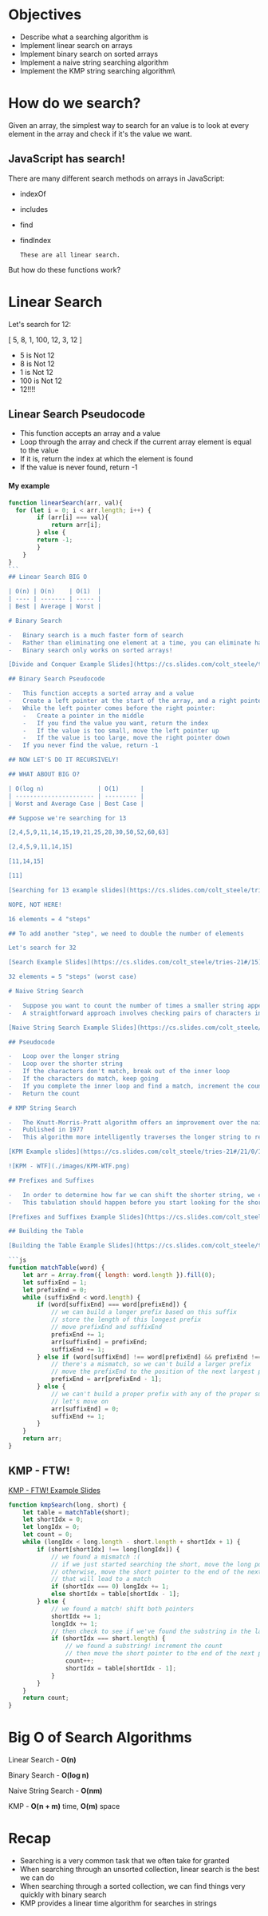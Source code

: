 # Objectives

-   Describe what a searching algorithm is
-   Implement linear search on arrays
-   Implement binary search on sorted arrays
-   Implement a naive string searching algorithm
-   Implement the KMP string searching algorithm\

# How do we search?

Given an array, the simplest way to search for an value is to look at every element in the array and check if it's the value we want.

## JavaScript has search!

There are many different search methods on arrays in JavaScript:

-   indexOf
-   includes
-   find
-   findIndex

        These are all linear search.

But how do these functions work?

# Linear Search

Let's search for 12:

[ 5, 8, 1, 100, 12, 3, 12 ]

-   5 is Not 12
-   8 is Not 12
-   1 is Not 12
-   100 is Not 12
-   12!!!!

## Linear Search Pseudocode

-   This function accepts an array and a value
-   Loop through the array and check if the current array element is equal to the value
-   If it is, return the index at which the element is found
-   If the value is never found, return -1

#### My example

````js
function linearSearch(arr, val){
  for (let i = 0; i < arr.length; i++) {
        if (arr[i] === val){
            return arr[i];
        } else {
        return -1;
        }
    }
}
```
## Linear Search BIG O

| O(n) | O(n)    | O(1)  |
| ---- | ------- | ----- |
| Best | Average | Worst |

# Binary Search

-   Binary search is a much faster form of search
-   Rather than eliminating one element at a time, you can eliminate half of the remaining elements at a time
-   Binary search only works on sorted arrays!

[Divide and Conquer Example Slides](https://cs.slides.com/colt_steele/tries-21#/9)

## Binary Search Pseudocode

-   This function accepts a sorted array and a value
-   Create a left pointer at the start of the array, and a right pointer at the end of the array
-   While the left pointer comes before the right pointer:
    -   Create a pointer in the middle
    -   If you find the value you want, return the index
    -   If the value is too small, move the left pointer up
    -   If the value is too large, move the right pointer down
-   If you never find the value, return -1

## NOW LET'S DO IT RECURSIVELY!

## WHAT ABOUT BIG O?

| O(log n)               | O(1)      |
| ---------------------- | --------- |
| Worst and Average Case | Best Case |

## Suppose we're searching for 13

[2,4,5,9,11,14,15,19,21,25,28,30,50,52,60,63]

[2,4,5,9,11,14,15]

[11,14,15]

[11]

[Searching for 13 example slides](https://cs.slides.com/colt_steele/tries-21#/14)

NOPE, NOT HERE!

16 elements = 4 "steps"

## To add another "step", we need to double the number of elements

Let's search for 32

[Search Example Slides](https://cs.slides.com/colt_steele/tries-21#/15)

32 elements = 5 "steps" (worst case)

# Naive String Search

-   Suppose you want to count the number of times a smaller string appears in a longer string
-   A straightforward approach involves checking pairs of characters individually

[Naive String Search Example Slides](https://cs.slides.com/colt_steele/tries-21#/17/0/1)

## Pseudocode

-   Loop over the longer string
-   Loop over the shorter string
-   If the characters don't match, break out of the inner loop
-   If the characters do match, keep going
-   If you complete the inner loop and find a match, increment the count of matches
-   Return the count

# KMP String Search

-   The Knutt-Morris-Pratt algorithm offers an improvement over the naive approach
-   Published in 1977
-   This algorithm more intelligently traverses the longer string to reduce the amount of redundant searching

[KPM Example slides](https://cs.slides.com/colt_steele/tries-21#/21/0/1)

![KPM - WTF](./images/KPM-WTF.png)

## Prefixes and Suffixes

-   In order to determine how far we can shift the shorter string, we can pre-compute the length of the longest (proper) suffix that matches a (proper) prefix
-   This tabulation should happen before you start looking for the short string in the long string

[Prefixes and Suffixes Example Slides](https://cs.slides.com/colt_steele/tries-21#/24)

## Building the Table

[Building the Table Example Slides](https://cs.slides.com/colt_steele/tries-21#/26)

```js
function matchTable(word) {
    let arr = Array.from({ length: word.length }).fill(0);
    let suffixEnd = 1;
    let prefixEnd = 0;
    while (suffixEnd < word.length) {
        if (word[suffixEnd] === word[prefixEnd]) {
            // we can build a longer prefix based on this suffix
            // store the length of this longest prefix
            // move prefixEnd and suffixEnd
            prefixEnd += 1;
            arr[suffixEnd] = prefixEnd;
            suffixEnd += 1;
        } else if (word[suffixEnd] !== word[prefixEnd] && prefixEnd !== 0) {
            // there's a mismatch, so we can't build a larger prefix
            // move the prefixEnd to the position of the next largest prefix
            prefixEnd = arr[prefixEnd - 1];
        } else {
            // we can't build a proper prefix with any of the proper suffixes
            // let's move on
            arr[suffixEnd] = 0;
            suffixEnd += 1;
        }
    }
    return arr;
}
````

## KMP - FTW!

[KMP - FTW! Example Slides](https://cs.slides.com/colt_steele/tries-21#/27)

```js
function kmpSearch(long, short) {
    let table = matchTable(short);
    let shortIdx = 0;
    let longIdx = 0;
    let count = 0;
    while (longIdx < long.length - short.length + shortIdx + 1) {
        if (short[shortIdx] !== long[longIdx]) {
            // we found a mismatch :(
            // if we just started searching the short, move the long pointer
            // otherwise, move the short pointer to the end of the next potential prefix
            // that will lead to a match
            if (shortIdx === 0) longIdx += 1;
            else shortIdx = table[shortIdx - 1];
        } else {
            // we found a match! shift both pointers
            shortIdx += 1;
            longIdx += 1;
            // then check to see if we've found the substring in the large string
            if (shortIdx === short.length) {
                // we found a substring! increment the count
                // then move the short pointer to the end of the next potential prefix
                count++;
                shortIdx = table[shortIdx - 1];
            }
        }
    }
    return count;
}
```

# Big O of Search Algorithms

Linear Search - **O(n)**

Binary Search - **O(log n)**

Naive String Search - **O(nm)**

KMP - **O(n + m)** time, **O(m)** space

# Recap

-   Searching is a very common task that we often take for granted
-   When searching through an unsorted collection, linear search is the best we can do
-   When searching through a sorted collection, we can find things very quickly with binary search
-   KMP provides a linear time algorithm for searches in strings
